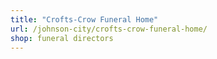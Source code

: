 ```yaml
---
title: "Crofts-Crow Funeral Home"
url: /johnson-city/crofts-crow-funeral-home/
shop: funeral directors
---
```

